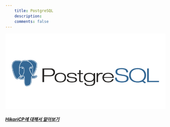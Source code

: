 ```yaml
---
    title: PostgreSQL
    description: 
    comments: false
---
```


![](/images/logo/postgres.png)

##### [HikariCP에 대해서 알아보기](/archives/2020/a-study-on-hikaricp/)